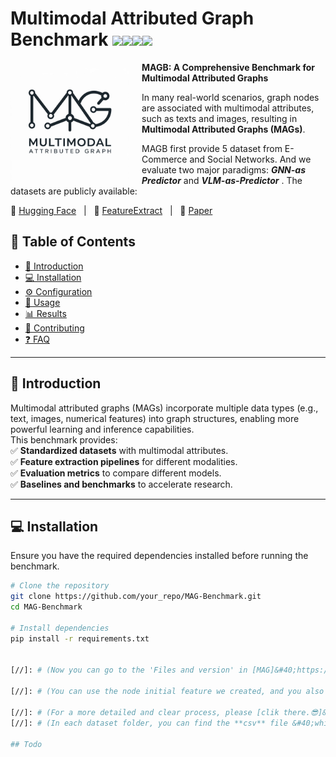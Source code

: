 # Multimodal Attributed Graph Benchmark ![](https://img.shields.io/badge/license-CC%20BY%204.0-blue)![](https://img.shields.io/github/stars/sktsherlock/MAGB?style=social)![](https://img.shields.io/github/forks/sktsherlock/MAGB?style=social)![](https://img.shields.io/github/languages/top/sktsherlock/MAGB)


<p>
    <img src="Figure/Logo.jpg" width="190" align="left" style="margin-right: 20px;"/>
</p>

<p>
    <b>MAGB: A Comprehensive Benchmark for Multimodal Attributed Graphs</b>
</p>


In many real-world scenarios, graph nodes are associated with multimodal attributes, such as texts and images, resulting in **Multimodal Attributed Graphs (MAGs)**.



MAGB first provide 5 dataset from E-Commerce and Social Networks. And we evaluate two major paradigms: _**GNN-as Predictor**_  and **_VLM-as-Predictor_** . The datasets are publicly available:


<p>
     🤗 <a href="https://huggingface.co/datasets/Sherirto/MAGB">Hugging Face</a>&nbsp&nbsp | &nbsp&nbsp🤖 <a href="https://modelscope.cn/organization/qwen">FeatureExtract</a>&nbsp&nbsp  | &nbsp&nbsp📑 <a href="https://arxiv.org/abs/2410.09132">Paper</a>&nbsp&nbsp
</p>



## 📖 Table of Contents  
- [📖 Introduction](#-introduction)  
- [💻 Installation](#-installation)  
- [⚙️ Configuration](#-configuration)  
- [🚀 Usage](#-usage)  
- [📊 Results](#-results)  
- [🤝 Contributing](#-contributing)  
- [❓ FAQ](#-faq)  

---

## 📖 Introduction  
Multimodal attributed graphs (MAGs) incorporate multiple data types (e.g., text, images, numerical features) into graph structures, enabling more powerful learning and inference capabilities.  
This benchmark provides:  
✅ **Standardized datasets** with multimodal attributes.  
✅ **Feature extraction pipelines** for different modalities.  
✅ **Evaluation metrics** to compare different models.  
✅ **Baselines and benchmarks** to accelerate research.  

---

## 💻 Installation  
Ensure you have the required dependencies installed before running the benchmark.  

```bash
# Clone the repository
git clone https://github.com/your_repo/MAG-Benchmark.git
cd MAG-Benchmark

# Install dependencies
pip install -r requirements.txt


[//]: # (Now you can go to the 'Files and version' in [MAG]&#40;https://huggingface.co/Sherirto/MAG&#41; to find the datasets we upload!)

[//]: # (You can use the node initial feature we created, and you also can extract the node feature from our code. )

[//]: # (For a more detailed and clear process, please [clik there.😎]&#40;FeatureExtractor/README.md&#41;)
[//]: # (In each dataset folder, you can find the **csv** file &#40;which save the text attribute of the dataset&#41;, **pt** file &#40;which represent the dgl graph file&#41;, and the **Feature** folder &#40;which save the text embedding we extract from the PLM&#41;.)

## Todo